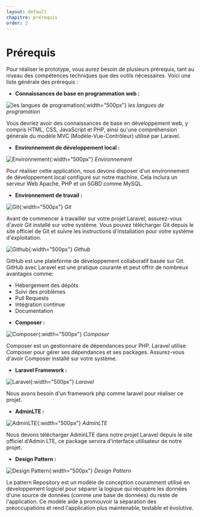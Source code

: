```yaml
---
layout: default
chapitre: prérequis
order: 2
---
```


# Prérequis

Pour réaliser le prototype, vous aurez besoin de plusieurs prérequis, tant au niveau des compétences techniques que des outils nécessaires. Voici une liste générale des prérequis :


- **Connaissances de base en programmation web :**

![les langues de programation](./images/les-langues.jpg){:width="500px"}
*les langues de programation*

Vous devriez avoir des connaissances de base en développement web, y compris HTML, CSS, JavaScript et PHP, ainsi qu'une compréhension générale du modèle MVC (Modèle-Vue-Contrôleur) utilisé par Laravel.

- **Environnement de développement local :**
  
![Environnement](./images/apache-php-mysql.jpg){:width="500px"}
*Environnement*

Pour réaliser cette application, nous devons disposer d'un environnement de développement local configuré sur notre machine.
Cela inclura un serveur Web Apache, PHP et un SGBD comme MySQL.

- **Environnement de travail :**
  
![Git](./images/git.png){:width="500px"}
*Git*

Avant de commencer à travailler sur votre projet Laravel, assurez-vous d'avoir Git installé sur votre système. Vous pouvez télécharger Git depuis le site officiel de Git et suivre les instructions d'installation pour votre système d'exploitation.

![Github](./images/GitHub.png){:width="500px"}
*Github*

GitHub est une plateforme de développement collaboratif basée sur Git.
GitHub avec Laravel est une pratique courante et peut offrir de nombreux avantages comme:
   *  Hébergement des dépôts
   *  Suivi des problèmes
   *  Pull Requests
   *  Intégration continue
   *  Documentation

- **Composer :**

![Composer](./images/composer.png){:width="500px"}
*Composer*

Composer est un gestionnaire de dépendances pour PHP. Laravel utilise Composer pour gérer ses dépendances et ses packages. Assurez-vous d'avoir Composer installé sur votre système.

- **Laravel Framework :**

![Laravel](./images/laravel.png){:width="500px"}
*Laravel*

Nous avons besoin d'un framework php comme laravel pour réaliser ce projet.

- **AdminLTE :**

![AdminLTE](./images/admin-lte.png){:width="500px"}
*AdminLTE*

Nous devons télécharger AdminLTE dans notre projet Laravel depuis le site officiel d'Admin LTE, ce package servira d'interface utilisateur de notre projet.

- **Design Pattern :**

![Design Pattern](./images/repository.png){:width="500px"}
*Design Pattern*

Le pattern Repository est un modèle de conception couramment utilisé en développement logiciel pour séparer la logique qui récupère les données d'une source de données (comme une base de données) du reste de l'application. Ce modèle aide à promouvoir la séparation des préoccupations et rend l'application plus maintenable, testable et évolutive. 
